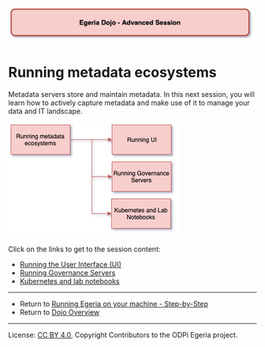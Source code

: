 <!-- SPDX-License-Identifier: CC-BY-4.0 -->
<!-- Copyright Contributors to the ODPi Egeria project 2020. -->

![Red - Advanced sessions](egeria-dojo-session-coding-red-advanced-session.png)

# Running metadata ecosystems

Metadata servers store and maintain metadata.  In this next session, you will learn how to
actively capture metadata and make use of it to manage your data and IT landscape.

![Running metadata ecosystems Content](egeria-dojo-day-1-3-3-running-metadata-ecosystems.png)

Click on the links to get to the session content:

* [Running the User Interface (UI)](egeria-dojo-day-1-3-3-1-running-ui.md)
* [Running Governance Servers](egeria-dojo-day-1-3-3-2-running-governance-servers.md)
* [Kubernetes and lab notebooks](egeria-dojo-day-1-3-3-3-kubernetes-and-labs.md)

----

* Return to [Running Egeria on your machine - Step-by-Step](egeria-dojo-day-1-3-running-egeria.md)
* Return to [Dojo Overview]()

----
License: [CC BY 4.0](https://creativecommons.org/licenses/by/4.0/),
Copyright Contributors to the ODPi Egeria project.